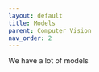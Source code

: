 ```yaml
---
layout: default
title: Models
parent: Computer Vision
nav_order: 2
---
```


We have a lot of models
